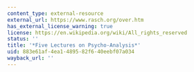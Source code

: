 ```yaml
---
content_type: external-resource
external_url: https://www.rasch.org/over.htm
has_external_license_warning: true
license: https://en.wikipedia.org/wiki/All_rights_reserved
status: ''
title: '*Five Lectures on Psycho-Analysis*'
uid: 883e61af-4ea1-4895-82f6-40eebf07a034
wayback_url: ''
---
```

